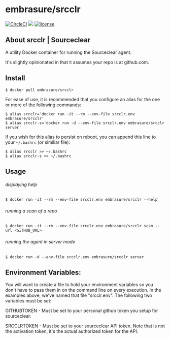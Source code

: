# embrasure/srcclr

[![CircleCI](https://circleci.com/gh/embrasure/srcclr/tree/master.svg?style=svg)](https://circleci.com/gh/embrasure/srcclr/tree/master) 
[![](https://imagelayers.io/badge/embrasure/srcclr:latest.svg)](https://imagelayers.io/?images=embrasure/srcclr:latest 'Get your own badge on imagelayers.io') 
[![license](https://img.shields.io/badge/license-MIT-blue.svg?style=plastic)]()

## About srcclr | Sourceclear

A utility Docker container for running the Sourceclear agent.

It's slightly opinionated in that it assumes your repo is at github.com.

## Install

`$ docker pull embrasure/srcclr`

For ease of use, it is recommended that you configure an alias for the one or more of the following commands:

```shell
$ alias srcclr='docker run -it --rm --env-file srcclr.env embrasure/srcclr'
$ alias srcclr-s='docker run -d --env-file srcclr.env embrasure/srcclr server'
```

If you wish for this alias to persist on reboot, you can append this line to your `~/.bashrc` (or similiar file):

```shell
$ alias srcclr >> ~/.bashrc
$ alias srcclr-s >> ~/.bashrc
```

## Usage

###### displaying help

`$ docker run -it --rm --env-file srcclr.env embrasure/srcclr --help`

###### running a scan of a repo

`$ docker run -it --rm --env-file srcclr.env embrasure/srcclr scan --url <GITHUB_URL>`

###### running the agent in server mode

`$ docker run -d --env-file srcclr.env embrasure/srcclr server`


## Environment Variables:

You will want to create a file to hold your environment variables so you don't have to pass them in on the command line on every execution.  In the examples above, we've named that file "srcclr.env".  The following two variables must be set:

GITHUBTOKEN -  Must be set to your personal github token you setup for sourceclear.

SRCCLRTOKEN - Must be set to your sourceclear API token.  Note that is not the activation token, it's the actual authorized token for the API.
